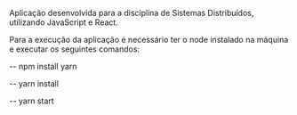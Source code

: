 
Aplicação desenvolvida para a disciplina de Sistemas Distribuídos, utilizando JavaScript e React.

Para a execução da aplicação é necessário ter o node instalado na máquina e executar os seguintes comandos:

-- npm install yarn

-- yarn install

-- yarn start